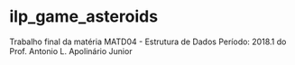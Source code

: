 # ilp_game_asteroids
Trabalho final da matéria MATD04 - Estrutura de Dados Período: 2018.1 do Prof. Antonio L. Apolinário Junior
